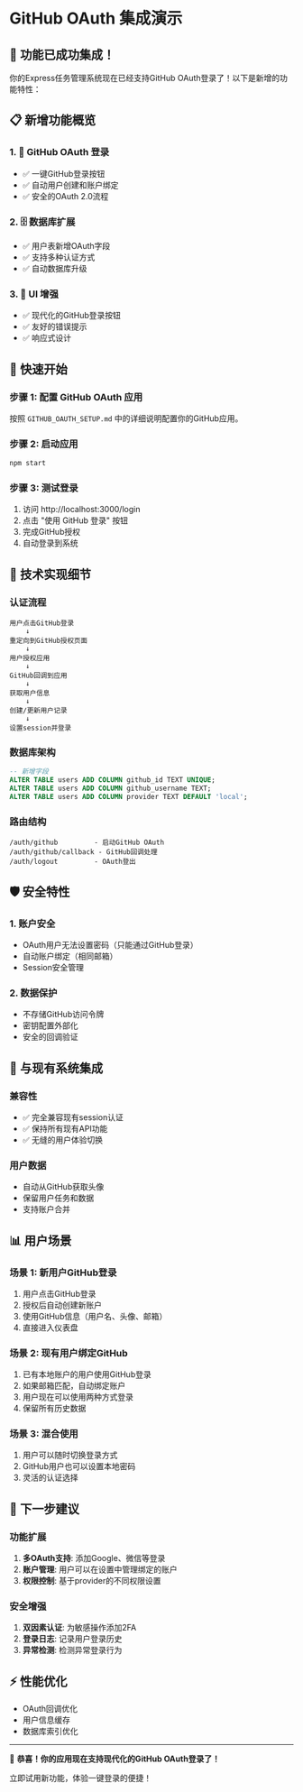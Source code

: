 # GitHub OAuth 集成演示

## 🎉 功能已成功集成！

你的Express任务管理系统现在已经支持GitHub OAuth登录了！以下是新增的功能特性：

## 📋 新增功能概览

### 1. 🔐 GitHub OAuth 登录
- ✅ 一键GitHub登录按钮
- ✅ 自动用户创建和账户绑定
- ✅ 安全的OAuth 2.0流程

### 2. 🗄️ 数据库扩展
- ✅ 用户表新增OAuth字段
- ✅ 支持多种认证方式
- ✅ 自动数据库升级

### 3. 🎨 UI 增强
- ✅ 现代化的GitHub登录按钮
- ✅ 友好的错误提示
- ✅ 响应式设计

## 🚀 快速开始

### 步骤 1: 配置 GitHub OAuth 应用
按照 `GITHUB_OAUTH_SETUP.md` 中的详细说明配置你的GitHub应用。

### 步骤 2: 启动应用
```bash
npm start
```

### 步骤 3: 测试登录
1. 访问 http://localhost:3000/login
2. 点击 "使用 GitHub 登录" 按钮
3. 完成GitHub授权
4. 自动登录到系统

## 🔧 技术实现细节

### 认证流程
```
用户点击GitHub登录 
    ↓
重定向到GitHub授权页面
    ↓
用户授权应用
    ↓
GitHub回调到应用
    ↓
获取用户信息
    ↓
创建/更新用户记录
    ↓
设置session并登录
```

### 数据库架构
```sql
-- 新增字段
ALTER TABLE users ADD COLUMN github_id TEXT UNIQUE;
ALTER TABLE users ADD COLUMN github_username TEXT;
ALTER TABLE users ADD COLUMN provider TEXT DEFAULT 'local';
```

### 路由结构
```
/auth/github         - 启动GitHub OAuth
/auth/github/callback - GitHub回调处理
/auth/logout         - OAuth登出
```

## 🛡️ 安全特性

### 1. 账户安全
- OAuth用户无法设置密码（只能通过GitHub登录）
- 自动账户绑定（相同邮箱）
- Session安全管理

### 2. 数据保护
- 不存储GitHub访问令牌
- 密钥配置外部化
- 安全的回调验证

## 🔗 与现有系统集成

### 兼容性
- ✅ 完全兼容现有session认证
- ✅ 保持所有现有API功能
- ✅ 无缝的用户体验切换

### 用户数据
- 自动从GitHub获取头像
- 保留用户任务和数据
- 支持账户合并

## 📊 用户场景

### 场景 1: 新用户GitHub登录
1. 用户点击GitHub登录
2. 授权后自动创建新账户
3. 使用GitHub信息（用户名、头像、邮箱）
4. 直接进入仪表盘

### 场景 2: 现有用户绑定GitHub
1. 已有本地账户的用户使用GitHub登录
2. 如果邮箱匹配，自动绑定账户
3. 用户现在可以使用两种方式登录
4. 保留所有历史数据

### 场景 3: 混合使用
1. 用户可以随时切换登录方式
2. GitHub用户也可以设置本地密码
3. 灵活的认证选择

## 🎯 下一步建议

### 功能扩展
1. **多OAuth支持**: 添加Google、微信等登录
2. **账户管理**: 用户可以在设置中管理绑定的账户
3. **权限控制**: 基于provider的不同权限设置

### 安全增强
1. **双因素认证**: 为敏感操作添加2FA
2. **登录日志**: 记录用户登录历史
3. **异常检测**: 检测异常登录行为

## ⚡ 性能优化
- OAuth回调优化
- 用户信息缓存
- 数据库索引优化

---

🎊 **恭喜！你的应用现在支持现代化的GitHub OAuth登录了！**

立即试用新功能，体验一键登录的便捷！
